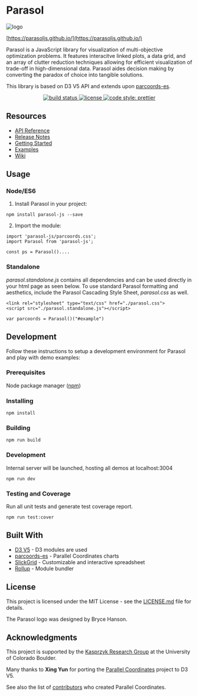
# Parasol

![logo](https://github.com/joshhjacobson/parasol/blob/master/img/parasol_icon-black.png)

[https://parasoljs.github.io/](https://parasoljs.github.io/)

Parasol is a JavaScript library for visualization of multi-objective optimization problems. It features interacitve linked plots, a data grid, and an array of clutter reduction techniques allowing for efficient visualization of trade-off in high-dimensional data. Parasol aides decision making by converting the paradox of choice into tangible solutions.

This library is based on D3 V5 API and extends upon [parcoords-es](https://github.com/BigFatDog/parcoords-es).

<p align="center">
  <!-- <a href="https://www.npmjs.com/package/rollup">
    <img src="https://img.shields.io/npm/v/rollup.svg"
         alt="npm version">
  </a> -->
  <a href="https://travis-ci.org/joshhjacobson/parasol">
    <img src="https://api.travis-ci.org/joshhjacobson/parasol.svg?branch=master?style=flat-square"
         alt="build status">
  </a>
  <!-- <a href="https://codecov.io/gh/prettier/prettier">
    <img alt="Codecov Coverage Status" src="https://img.shields.io/codecov/c/github/prettier/prettier.svg?style=flat-square">
  </a> -->
  <!-- <a href="https://david-dm.org/rollup/rollup">
    <img src="https://david-dm.org/rollup/rollup/status.svg"
         alt="dependency status">
  </a> -->
  <!-- <a href="https://packagephobia.now.sh/result?p=rollup">
    <img src="https://packagephobia.now.sh/badge?p=rollup"
         alt="install size">
  </a> -->
  <a href="https://github.com/joshhjacobson/parasol/blob/master/LICENSE.md">
    <img src="https://img.shields.io/npm/l/parasol.svg?style=flat-square"
         alt="license">
  </a>
  <a href="#badge">
   <img alt="code style: prettier" src="https://img.shields.io/badge/code_style-prettier-ff69b4.svg?style=flat-square">
 </a>
</p>

## Resources

* [API Reference](https://github.com/ParasolJS/parasol/wiki/API-Reference)
* [Release Notes](https://github.com/ParasolJS/parasol/releases)
* [Getting Started](https://github.com/ParasolJS/parasol/wiki/Tutorial-1:-Getting-started)
* [Examples](https://parasoljs.github.io/)
* [Wiki](https://github.com/ParasolJS/parasol/wiki)

## Usage
### Node/ES6
1. Install Parasol in your project:
```
npm install parasol-js --save
```

2. Import the module:

```
import 'parasol-js/parcoords.css';
import Parasol from 'parasol-js';

const ps = Parasol()....
```

### Standalone
_parasol.standalone.js_ contains all dependencies and can be used directly in your html page as seen below. To use standard Parasol formatting and aesthetics, include the Parasol Cascading Style Sheet, <i>parasol.css</i> as well.
```
<link rel="stylesheet" type="text/css" href="./parasol.css">
<script src="./parasol.standalone.js"></script>

var parcoords = Parasol()("#example")
```

## Development
Follow these instructions to setup a development environment for Parasol and play with demo examples:

### Prerequisites
Node package manager ([npm](https://www.npmjs.com/get-npm))

### Installing
```
npm install
```

### Building
```
npm run build
```

### Development
Internal server will be launched, hosting all demos at localhost:3004
```
npm run dev
```

### Testing and Coverage
Run all unit tests and generate test coverage report.
```
npm run test:cover
```

## Built With

* [D3 V5](https://d3js.org/) - D3 modules are used
* [parcoords-es](https://github.com/BigFatDog/parcoords-es) - Parallel Coordinates charts
* [SlickGrid](https://github.com/DimitarChristoff/slickgrid-es6) - Customizable and interactive spreadsheet
* [Rollup](https://github.com/rollup/rollup) - Module bundler

## License

This project is licensed under the MIT License - see the [LICENSE.md](LICENSE.md) file for details.

The Parasol logo was designed by Bryce Hanson.

## Acknowledgments

This project is supported by the [Kasprzyk Research Group](https://www.colorado.edu/lab/krg/) at the University of Colorado Boulder.

Many thanks to **Xing Yun** for porting the [Parallel Coordinates](https://github.com/syntagmatic/parallel-coordinates) project to D3 V5.

See also the list of [contributors](https://github.com/syntagmatic/parallel-coordinates/graphs/contributors) who created Parallel Coordinates.
